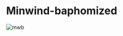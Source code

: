 # Minwind-baphomized

![mwb](https://github.com/user-attachments/assets/d11889b4-8966-4f7b-9080-0d712dc31eb3)
